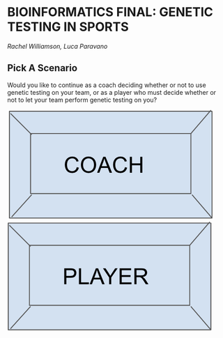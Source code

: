 # BIOINFORMATICS FINAL: GENETIC TESTING IN SPORTS

*Rachel Williamson, Luca Paravano*



## Pick A Scenario

Would you like to continue as a coach deciding whether or not to use genetic testing on your team, or as a player who must decide whether or not to let your team perform genetic testing on you?



![](coach.png) ![](player.png)
